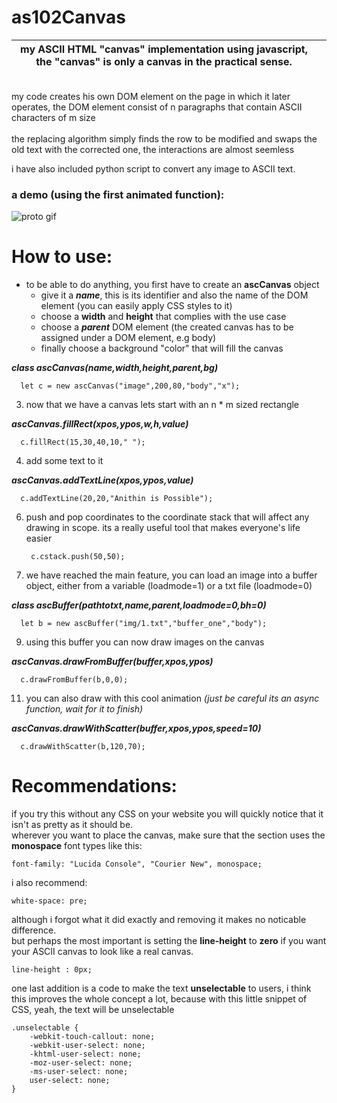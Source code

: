 



# as102Canvas

|my ASCII HTML "canvas" implementation using javascript, the "canvas" is only a canvas in the practical sense.|  |
|-------------------------------------------------------------------------------------------------------------|--|
<br>
my code creates his own DOM element on the page in which it later operates, the DOM element consist of n paragraphs that contain ASCII characters of m size <br><br>
the replacing algorithm simply finds the row to be modified and swaps the old text with the corrected one, the interactions are almost seemless 


i have also included python script to convert any image to ASCII text.
<br>
### a demo (using the first animated function):

![proto gif](https://user-images.githubusercontent.com/102482527/164079380-a459ec84-c0bc-443b-80ca-e104295a3f48.gif)

# How to use:

 - to be able to do anything, you first have to create an **ascCanvas** object
	 - give it a ***name***, this is its identifier and also the name of the DOM element (you can easily apply CSS styles to it)
	 - choose a **width** and **height** that complies with the use case
	 - choose a ***parent*** DOM element (the created canvas has to be assigned under a DOM element, e.g body)
	 - finally choose a background "color" that will fill the canvas

***class ascCanvas(name,width,height,parent,bg)***


	  let c = new ascCanvas("image",200,80,"body","x");
        


 3. now that we have a canvas lets start with an n * m sized rectangle

***ascCanvas.fillRect(xpos,ypos,w,h,value)***
      
      c.fillRect(15,30,40,10," ");
	
4. add some text to it 

***ascCanvas.addTextLine(xpos,ypos,value)***
  
      c.addTextLine(20,20,"Anithin is Possible");
	
6. push and pop coordinates to the coordinate stack that will affect any drawing in scope. its a really useful tool that makes everyone's life easier

  
		c.cstack.push(50,50);
	
7. we have reached the main feature, you can load an image into a buffer object, either from a variable (loadmode=1) or a txt file (loadmode=0)

***class ascBuffer(pathtotxt,name,parent,loadmode=0,bh=0)***
  
      let b = new ascBuffer("img/1.txt","buffer_one","body");

9. using this buffer you can now draw images on the canvas 
  
***ascCanvas.drawFromBuffer(buffer,xpos,ypos)***
  
      c.drawFromBuffer(b,0,0);
	
11. you can also draw with this cool animation *(just be careful its an async function, wait for it to finish)* 

***ascCanvas.drawWithScatter(buffer,xpos,ypos,speed=10)***
  
      c.drawWithScatter(b,120,70);

# Recommendations:
if you try this without any CSS on your website you will quickly notice that it isn't as pretty as it should be. <br>
wherever you want to place the canvas, make sure that the section uses the **monospace** font types like this:

	font-family: "Lucida Console", "Courier New", monospace;

i also recommend: 
			
	white-space: pre;

although i forgot what it did exactly and removing it makes no noticable difference. <br>
but perhaps the most important is setting the **line-height** to **zero** if you want your ASCII canvas to look like a real canvas.

	line-height : 0px;
one last addition is a code to make the text **unselectable** to users, i think this improves the whole concept a lot, because with this little snippet of CSS, yeah, the text will be unselectable

	.unselectable {
	    -webkit-touch-callout: none;
	    -webkit-user-select: none;
	    -khtml-user-select: none;
	    -moz-user-select: none;
	    -ms-user-select: none;
	    user-select: none;
	}
